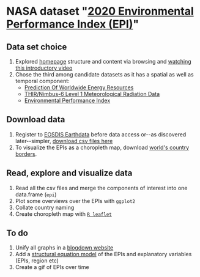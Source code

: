 # NASA dataset "[2020 Environmental Performance Index (EPI)](https://data.nasa.gov/dataset/2018-Environmental-Performance-Index-EPI-/ch9t-bz36)"
## Data set choice
1. Explored [homepage](https://nasa.github.io/data-nasa-gov-frontpage/data_visualizations.html) structure and content via browsing and [watching this introductory video](https://docs.google.com/presentation/d/10xoC0N1jWOxEFwGml-Ivnn6GYxJ2_tbAZjdl7aRzaI8/edit#slide=id.g61f57fe376_0_1725)
1. Chose the third among candidate datasets as it has a spatial as well as temporal component:
    * [Prediction Of Worldwide Energy Resources](https://data.nasa.gov/Earth-Science/Prediction-Of-Worldwide-Energy-Resources-POWER-/wn3p-qsan)
    * [THIR/Nimbus-6 Level 1 Meteorological Radiation Data](https://data.nasa.gov/Earth-Science/THIR-Nimbus-6-Level-1-Meteorological-Radiation-Dat/6bre-7tjd)
    * [Environmental Performance Index](https://data.nasa.gov/dataset/2018-Environmental-Performance-Index-EPI-/ch9t-bz36)
    

## Download data
1. Register to [EOSDIS Earthdata](https://earthdata.nasa.gov/) before data access or--as discovered later--simpler, [download csv files here](https://epi.yale.edu/downloads)
1. To visualize the EPIs as a choropleth map, download [world's country borders](thematicmapping.org/downloads/TM_WORLD_BORDERS-0.3.zip).


## Read, explore and visualize data
1. Read all the csv files and merge the components of interest into one data.frame (`epi`)
1. Plot some overviews over the EPIs with `ggplot2`
1. Collate country naming
1. Create choropleth map with [`R leaflet`](https://cran.r-project.org/web/packages/leaflet/index.html)


## To do
1. Unify all graphs in a [blogdown website](https://cran.r-project.org/web/packages/blogdown/index.html)
1. Add a [structural equation model](https://en.wikipedia.org/wiki/Structural_equation_modeling) of the EPIs and explanatory variables (EPIs, region etc)
1. Create a gif of EPIs over time



